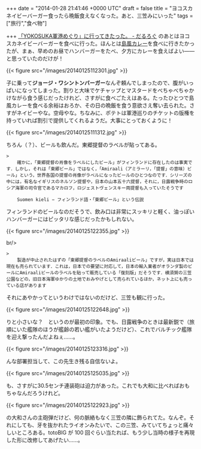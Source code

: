 
+++
date = "2014-01-28 21:41:46 +0000 UTC"
draft = false
title = "ヨコスカネイビーバーガー食ったら晩飯食えなくなった。あと、三笠みにいった"
tags = ["旅行","食べ物"]

+++
<a href="https://blog.daruyanagi.jp/entry/2014/01/28/122457">「YOKOSUKA軍港めぐり」に行ってきたった。 - だるろぐ</a> のあとはヨコスカネイビーバーガーを食べに行った。ほんとは<a href="http://nlab.itmedia.co.jp/nl/articles/1312/06/news137.html">島風カレー</a>を食べに行きたかったが、まぁ、早めのお昼でハンバーガーをたべ、夕方にカレーを食えばよい――と思っていたのだけが！

{{< figure src="/images/20140125112301.jpg"  >}}

子に乗って**ジョージ・ワシントンバーガー**なんぞ頼んでしまったので、腹がいっぱいになってしまった。割りと大味でケチャップとマスタードをべちゃべちゃかけながら食う感じだったけれど、さすがに食べごたえはある。たったひとつで島風カレーを食べる余裕はおろか、その日の晩飯を食う意欲さえ奪い去られた。さすがネイビーやな。空母やな。ちなみに、ポテトは軍港巡りのチケットの版権を持っていれば割引で提供してくれるようだ。大事にとっておくように！

{{< figure src="/images/20140125111312.jpg"  >}}

ちろん（？）、ビールも飲んだ。東郷提督のラベルが貼ってある。

    >
        確かに，「東郷提督の肖像をラベルにしたビール」がフィンランドに存在したのは事実です．しかし，それは「東郷ビール」ではなく，「Amiraali（アミラーリ，「提督」の意味）ビール」という，世界各国の提督の肖像がラベルになったビールのひとつなのです．シリーズの中には，有名なイギリスのネルソン提督や，日本の山本五十六提督，それに，日露戦争時のロシア海軍の司令官であるマカロフ，ロジェストヴェンスキー両提督も入っていたそうです

        Suomen kieli − フィンランド語・「東郷ビール」という伝説
    
フィンランドのビールなのだそうで、飲み口は非常にスッキリと軽く、油っぽいハンバーガーにはピッタリな感じだったかもしれない。

{{< figure src="/images/20140125122355.jpg"  >}}

br/>


    >
        製造が中止されたはずの「東郷提督のラベルのAmiraaliビール」ですが，実は日本では現在も売られています．これは，日本での要望に対応して，日本の輸入業者がオランダ製のビールにAmiraaliビールのラベルを貼って販売している「復刻版」だそうです．横須賀の三笠公園などの，旧日本海軍ゆかりの土地でおみやげとして売られているほか，ネット上にも売っている店があります

    
それにあやかってというわけではないのだけど、三笠も観に行った。

{{< figure src="/images/20140125122648.jpg"  >}}

りと小さいな？　というのが最初の印象。でも、日露戦争のときは最新鋭で（旅順にいた艦隊のほうが艦齢の若い艦がいたようだけど）、これでバルチック艦隊を迎え撃ったんだよねぇ……。

{{< figure src="/images/20140125123316.jpg"  >}}

んな部署担当して、この先生き残る自信ないよ。

{{< figure src="/images/20140125125035.jpg"  >}}

も、さすがに30.5センチ連装砲は迫力があった。これでも大和に比べればおもちゃなんだろうけれど。

{{< figure src="/images/20140125122923.jpg"  >}}

の大和さんの主砲弾だけど、何の脈絡もなく三笠の隣に飾られてた。なんぞ。それにしても、牙を抜かれたライオンみたいで、この三笠、みていてちょっと痛々しいところある。totoBIG が 100 回ぐらい当たれば、もう少し当時の様子を再現した形に改修してあげたい……。


